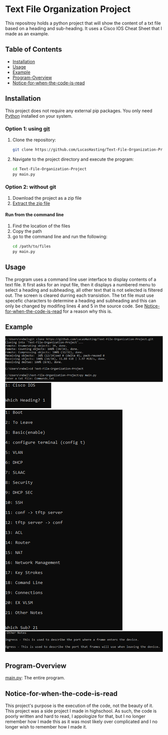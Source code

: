 # Text File Organization Project
This repositroy holds a python project that will show the content of a txt file based on a heading and sub-heading. It uses a Cisco IOS Cheat Sheet that I made as an example.

## Table of Contents

- [Installation](#installation)
- [Usage](#usage)
- [Example](#example)
- [Program-Overview](#program-overview)
- [Notice-for-when-the-code-is-read](#notice-for-when-the-code-is-read)

## Installation

This project does not require any external pip packages. You only need [Python](https://www.python.org/downloads/) installed on your system.

### Option 1: using [git](https://git-scm.com/downloads)
1. Clone the repository:

    ```sh
    git clone https://github.com/LucasHasting/Text-File-Organization-Project.git
    ```

2. Navigate to the project directory and execute the program:

    ```sh
    cd Text-File-Organization-Project
    py main.py
    ```
### Option 2: without git
1. Download the project as a zip file
2. [Extract the zip file](https://www.wikihow.com/Unzip-a-File)

#### Run from the command line
1. Find the location of the files
2. Copy the path
3. go to the command line and run the following:
   ```sh
   cd /path/to/files
   py main.py
   ```

## Usage

The program uses a command line user interface to display contents of a text file. It first asks for an input file, then it displays a numbered menu to select a heading and subheading, all other text that is not selected is filtered out. The screen is cleared durring each transistion. The txt file must use specefic characters to determine a heading and subheading and this can only be changed by modifing lines 4 and 5 in the source code. See [Notice-for-when-the-code-is-read](#notice-for-when-the-code-is-read) for a reason why this is.

## Example

![EXAMPLE](examples/example1.png)  
![EXAMPLE](examples/example2.png)  
![EXAMPLE](examples/example3.png)  
![EXAMPLE](examples/example4.png)  

## Program-Overview

[main.py](https://github.com/LucasHasting/Text-File-Organization-Project/blob/main/main.py): The entire program.

## Notice-for-when-the-code-is-read
This project's purpose is the execution of the code, not the beauty of it. This project was a side project I made in highschool. As such, the code is poorly written and hard to read, I appologize for that, but I no longer remember how I made this as it was most likely over complicated and I no longer wish to remember how I made it. 
